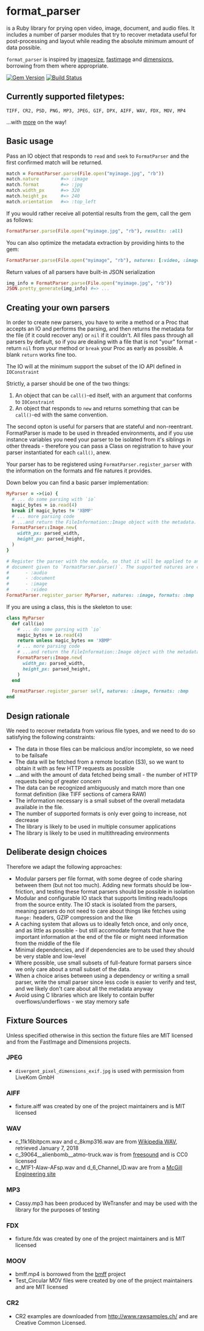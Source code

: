 # format_parser


is a Ruby library for prying open video, image, document, and audio files.
It includes a number of parser modules that try to recover metadata useful for post-processing and layout while reading the absolute
minimum amount of data possible.

`format_parser` is inspired by [imagesize,](https://rubygems.org/gem/imagesize) [fastimage](https://github.com/sdsykes/fastimage)
and [dimensions,](https://github.com/sstephenson/dimensions) borrowing from them where appropriate.

[![Gem Version](https://badge.fury.io/rb/format_parser.svg)](https://badge.fury.io/rb/format_parser) [![Build Status](https://travis-ci.org/WeTransfer/format_parser.svg?branch=master)](https://travis-ci.org/WeTransfer/format_parser)

## Currently supported filetypes:

`TIFF, CR2, PSD, PNG, MP3, JPEG, GIF, DPX, AIFF, WAV, FDX, MOV, MP4`

...with [more](https://github.com/WeTransfer/format_parser/issues?q=is%3Aissue+is%3Aopen+label%3Aformats) on the way!

## Basic usage

Pass an IO object that responds to `read` and `seek` to `FormatParser` and the first confirmed match will be returned.

```ruby
match = FormatParser.parse(File.open("myimage.jpg", "rb"))
match.nature        #=> :image
match.format        #=> :jpg
match.width_px      #=> 320
match.height_px     #=> 240
match.orientation   #=> :top_left
```

If you would rather receive all potential results from the gem, call the gem as follows:

```ruby
FormatParser.parse(File.open("myimage.jpg", "rb"), results: :all)
```

You can also optimize the metadata extraction by providing hints to the gem:

```ruby
FormatParser.parse(File.open("myimage", "rb"), natures: [:video, :image], formats: [:jpg, :png, :mp4], results: :all)
```

Return values of all parsers have built-in JSON serialization

```ruby
img_info = FormatParser.parse(File.open("myimage.jpg", "rb"))
JSON.pretty_generate(img_info) #=> ...
```

## Creating your own parsers

In order to create new parsers, you have to write a method or a  Proc that accepts an IO and performs the
parsing, and then returns the metadata for the file (if it could recover any) or `nil` if it couldn't. All files pass
through all parsers by default, so if you are dealing with a file that is not "your" format - return `nil` from
your method or `break` your Proc as early as possible. A blank `return` works fine too.

The IO will at the minimum support the subset of the IO API defined in `IOConstraint`

Strictly, a parser should be one of the two things:

1) An object that can be `call()`-ed itself, with an argument that conforms to `IOConstraint`
2) An object that responds to `new` and returns something that can be `call()`-ed with the same convention.

The second opton is useful for parsers that are stateful and non-reentrant. FormatParser is made to be used in
threaded environments, and if you use instance variables you need your parser to be isolated from it's siblings in
other threads - therefore you can pass a Class on registration to have your parser instantiated for each `call()`,
anew.

Your parser has to be registered using `FormatParser.register_parser` with the information on the formats
and file natures it provides.

Down below you can find a basic parser implementation:

```ruby
MyParser = ->(io) {
  # ... do some parsing with `io`
  magic_bytes = io.read(4)
  break if magic_bytes != 'XBMP'
  # ... more parsing code
  # ...and return the FileInformation::Image object with the metadata.
  FormatParser::Image.new(
    width_px: parsed_width,
    height_px: parsed_height,
  )
}

# Register the parser with the module, so that it will be applied to any
# document given to `FormatParser.parse()`. The supported natures are currently
#      - :audio
#      - :document
#      - :image
#      - :video
FormatParser.register_parser MyParser, natures: :image, formats: :bmp
```

If you are using a class, this is the skeleton to use:

```ruby
class MyParser
  def call(io)
    # ... do some parsing with `io`
    magic_bytes = io.read(4)
    return unless magic_bytes == 'XBMP'
    # ... more parsing code
    # ...and return the FileInformation::Image object with the metadata.
    FormatParser::Image.new(
      width_px: parsed_width,
      height_px: parsed_height,
    )
  end

  FormatParser.register_parser self, natures: :image, formats: :bmp
end
```

## Design rationale

We need to recover metadata from various file types, and we need to do so satisfying the following constraints:

* The data in those files can be malicious and/or incomplete, so we need to be failsafe
* The data will be fetched from a remote location (S3), so we want to obtain it with as few HTTP requests as possible
* ...and with the amount of data fetched being small - the number of HTTP requests being of greater concern
* The data can be recognized ambiguously and match more than one format definition (like TIFF sections of camera RAW)
* The information necessary is a small subset of the overall metadata available in the file.
* The number of supported formats is only ever going to increase, not decrease
* The library is likely to be used in multiple consumer applications
* The library is likely to be used in multithreading environments

## Deliberate design choices

Therefore we adapt the following approaches:

* Modular parsers per file format, with some degree of code sharing between them (but not too much). Adding new formats
  should be low-friction, and testing these format parsers should be possible in isolation
* Modular and configurable IO stack that supports limiting reads/loops from the source entity.
  The IO stack is isolated from the parsers, meaning parsers do not need to care about things
  like fetches using `Range:` headers, GZIP compression and the like
* A caching system that allows us to ideally fetch once, and only once, and as little as possible - but still accomodate formats
  that have the important information at the end of the file or might need information from the middle of the file
* Minimal dependencies, and if dependencies are to be used they should be very stable and low-level
* Where possible, use small subsets of full-feature format parsers since we only care about a small subset of the data.
* When a choice arises between using a dependency or writing a small parser, write the small parser since less code
  is easier to verify and test, and we likely don't care about all the metadata anyway
* Avoid using C libraries which are likely to contain buffer overflows/underflows - we stay memory safe

## Fixture Sources

Unless specified otherwise in this section the fixture files are MIT licensed and from the FastImage and Dimensions projects.

### JPEG
- `divergent_pixel_dimensions_exif.jpg` is used with permission from LiveKom GmbH

### AIFF
- fixture.aiff was created by one of the project maintainers and is MIT licensed

### WAV
- c_11k16bitpcm.wav and c_8kmp316.wav are from [Wikipedia WAV](https://en.wikipedia.org/wiki/WAV#Comparison_of_coding_schemes), retrieved January 7, 2018
- c_39064__alienbomb__atmo-truck.wav is from [freesound](https://freesound.org/people/alienbomb/sounds/39064/) and is CC0 licensed
- c_M1F1-Alaw-AFsp.wav and d_6_Channel_ID.wav are from a [McGill Engineering site](http://www-mmsp.ece.mcgill.ca/Documents/AudioFormats/WAVE/Samples.html)

### MP3
- Cassy.mp3 has been produced by WeTransfer and may be used with the library for the purposes of testing

### FDX
- fixture.fdx was created by one of the project maintainers and is MIT licensed

### MOOV
- bmff.mp4 is borrowed from the [bmff](https://github.com/zuku/bmff) project
- Test_Circular MOV files were created by one of the project maintainers and are MIT licensed

### CR2
- CR2 examples are downloaded from http://www.rawsamples.ch/ and are Creative Common Licensed.
